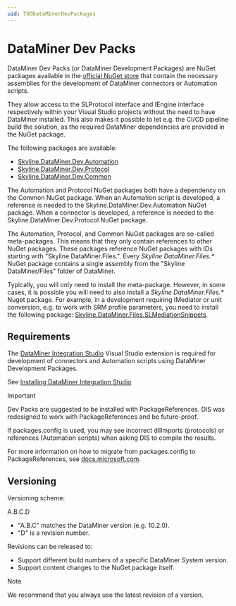 ```yaml
---
uid: TOODataMinerDevPackages
---
```


# DataMiner Dev Packs

DataMiner Dev Packs (or DataMiner Development Packages) are NuGet packages available in the [official NuGet store](https://www.nuget.org/) that contain the necessary assemblies for the development of DataMiner connectors or Automation scripts.

They allow access to the SLProtocol interface and IEngine interface respectively within your Visual Studio projects without the need to have DataMiner installed. This also makes it possible to let e.g. the CI/CD pipeline build the solution, as the required DataMiner dependencies are provided in the NuGet package.

The following packages are available:

- [Skyline.DataMiner.Dev.Automation](https://www.nuget.org/packages/Skyline.DataMiner.Dev.Automation)
- [Skyline.DataMiner.Dev.Protocol](https://www.nuget.org/packages/Skyline.DataMiner.Dev.Protocol)
- [Skyline.DataMiner.Dev.Common](https://www.nuget.org/packages/Skyline.DataMiner.Dev.Common)

The Automation and Protocol NuGet packages both have a dependency on the Common NuGet package. When an Automation script is developed, a reference is needed to the Skyline.DataMiner.Dev.Automation NuGet package. When a connector is developed, a reference is needed to the Skyline.DataMiner.Dev.Protocol NuGet package.

The Automation, Protocol, and Common NuGet packages are so-called meta-packages. This means that they only contain references to other NuGet packages. These packages reference NuGet packages with IDs starting with "Skyline DataMiner.Files.". Every *Skyline DataMiner.Files.\** NuGet package contains a single assembly from the "Skyline DataMiner/Files" folder of DataMiner.

Typically, you will only need to install the meta-package. However, in some cases, it is possible you will need to also install a *Skyline DataMiner.Files.\** Nuget package. For example, in a development requiring IMediator or unit conversion, e.g. to work with SRM profile parameters, you need to install the following package: [Skyline.DataMiner.Files.SLMediationSnippets](https://www.nuget.org/packages/Skyline.DataMiner.Files.SLMediationSnippets).

## Requirements

The [DataMiner Integration Studio](xref:Overall_concept_of_the_DataMiner_Integration_Studio) Visual Studio extension is required for development of connectors and Automation scripts using DataMiner Development Packages.

See [Installing DataMiner Integration Studio](xref:Installing_and_configuring_the_software)

> [!IMPORTANT]
> Dev Packs are suggested to be installed with PackageReferences. DIS was redesigned to work with PackageReferences and be future-proof.
>
> If packages.config is used, you may see incorrect dllImports (protocols) or references (Automation scripts) when asking DIS to compile the results.
>
> For more information on how to migrate from packages.config to PackageReferences, see [docs.microsoft.com](https://docs.microsoft.com/en-us/nuget/consume-packages/migrate-packages-config-to-package-reference).

## Versioning

Versioning scheme:

A.B.C.D

- "A.B.C" matches the DataMiner version (e.g. 10.2.0).
- "D" is a revision number.

Revisions can be released to:

- Support different build numbers of a specific DataMiner System version.
- Support content changes to the NuGet package itself.

> [!NOTE]
> We recommend that you always use the latest revision of a version.
